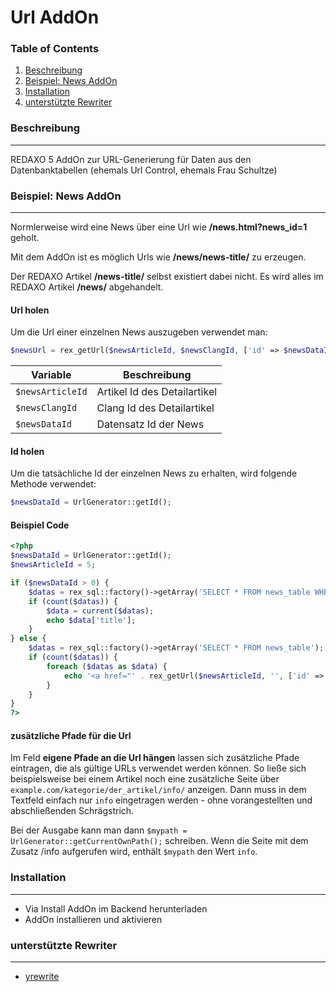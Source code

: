 Url AddOn
================================================================================
### Table of Contents
1. [Beschreibung](#beschreibung)
2. [Beispiel: News AddOn](#beispiel-news-addOn)
3. [Installation](#installation)
4. [unterstützte Rewriter](#unterstützte-rewriter)

### Beschreibung
--------------------------------------------------------------------------------
REDAXO 5 AddOn zur URL-Generierung für Daten aus den Datenbanktabellen (ehemals Url Control, ehemals Frau Schultze)

### Beispiel: News AddOn
--------------------------------------------------------------------------------
Normlerweise wird eine News über eine Url wie **/news.html?news_id=1** geholt.

Mit dem AddOn ist es möglich Urls wie **/news/news-title/** zu erzeugen.

Der REDAXO Artikel **/news-title/** selbst existiert dabei nicht. Es wird alles im REDAXO Artikel **/news/** abgehandelt.

#### Url holen 
Um die Url einer einzelnen News auszugeben verwendet man:

```php
$newsUrl = rex_getUrl($newsArticleId, $newsClangId, ['id' => $newsDataId]);
```

| Variable         | Beschreibung                 |
| ---------------- | ---------------------------- |
| `$newsArticleId` | Artikel Id des Detailartikel |
| `$newsClangId`   | Clang Id des Detailartikel   |
| `$newsDataId`    | Datensatz Id der News        |


#### Id holen 
Um die tatsächliche Id der einzelnen News zu erhalten, wird folgende Methode verwendet:

```php
$newsDataId = UrlGenerator::getId();
```

#### Beispiel Code

```php
<?php
$newsDataId = UrlGenerator::getId();
$newsArticleId = 5;

if ($newsDataId > 0) {
    $datas = rex_sql::factory()->getArray('SELECT * FROM news_table WHERE id = ?', [$newsDataId]);
    if (count($datas)) {
        $data = current($datas);
		echo $data['title'];
	}
} else {
    $datas = rex_sql::factory()->getArray('SELECT * FROM news_table');
    if (count($datas)) {
    	foreach ($datas as $data) {
			echo '<a href="' . rex_getUrl($newsArticleId, '', ['id' => $data['id']]) . '">' . $data['title'] . '</a>';
		}
	}
}
?>
```

#### zusätzliche Pfade für die Url

Im Feld **eigene Pfade an die Url hängen** lassen sich zusätzliche Pfade eintragen, die als gültige URLs verwendet werden können. So ließe sich beispielsweise bei einem Artikel noch eine zusätzliche Seite über `example.com/kategorie/der_artikel/info/` anzeigen. Dann muss in dem Textfeld einfach nur `info` eingetragen werden - ohne vorangestellten und abschließenden Schrägstrich.

Bei der Ausgabe kann man dann `$mypath = UrlGenerator::getCurrentOwnPath();` schreiben. Wenn die Seite mit dem Zusatz /info aufgerufen wird, enthält `$mypath` den Wert `info`.


### Installation
--------------------------------------------------------------------------------
* Via Install AddOn im Backend herunterladen
* AddOn installieren und aktivieren


### unterstützte Rewriter
--------------------------------------------------------------------------------
* [yrewrite](https://github.com/yakamara/redaxo_yrewrite)
